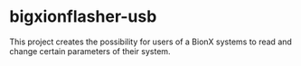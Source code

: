 # bigxionflasher-usb

This project creates the possibility for users of a BionX systems to read and change certain parameters of their system.
